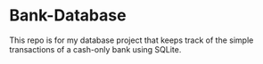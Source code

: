 # Bank-Database
This repo is for my database project that keeps track of the simple transactions of a cash-only bank using SQLite.
